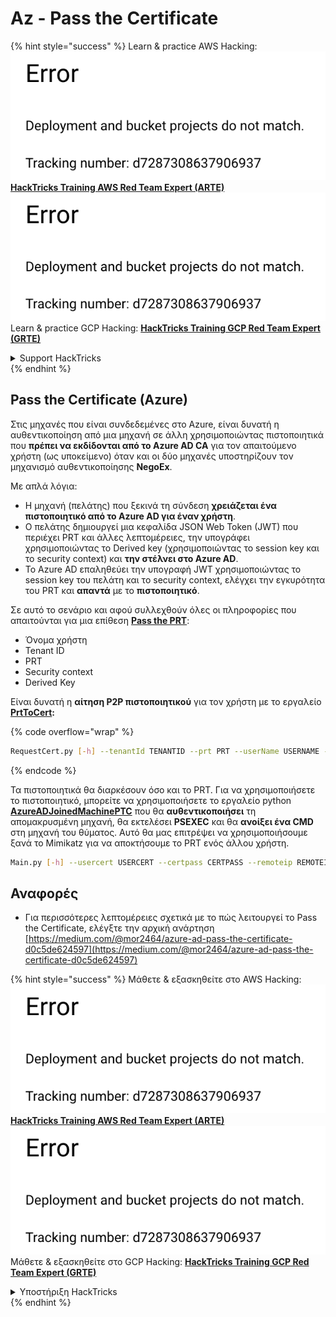 # Az - Pass the Certificate

{% hint style="success" %}
Learn & practice AWS Hacking:<img src="../../../.gitbook/assets/image (1) (1).png" alt="" data-size="line">[**HackTricks Training AWS Red Team Expert (ARTE)**](https://training.hacktricks.xyz/courses/arte)<img src="../../../.gitbook/assets/image (1) (1).png" alt="" data-size="line">\
Learn & practice GCP Hacking: <img src="../../../.gitbook/assets/image (2).png" alt="" data-size="line">[**HackTricks Training GCP Red Team Expert (GRTE)**<img src="../../../.gitbook/assets/image (2).png" alt="" data-size="line">](https://training.hacktricks.xyz/courses/grte)

<details>

<summary>Support HackTricks</summary>

* Check the [**subscription plans**](https://github.com/sponsors/carlospolop)!
* **Join the** 💬 [**Discord group**](https://discord.gg/hRep4RUj7f) or the [**telegram group**](https://t.me/peass) or **follow** us on **Twitter** 🐦 [**@hacktricks\_live**](https://twitter.com/hacktricks\_live)**.**
* **Share hacking tricks by submitting PRs to the** [**HackTricks**](https://github.com/carlospolop/hacktricks) and [**HackTricks Cloud**](https://github.com/carlospolop/hacktricks-cloud) github repos.

</details>
{% endhint %}

## Pass the Certificate (Azure)

Στις μηχανές που είναι συνδεδεμένες στο Azure, είναι δυνατή η αυθεντικοποίηση από μια μηχανή σε άλλη χρησιμοποιώντας πιστοποιητικά που **πρέπει να εκδίδονται από το Azure AD CA** για τον απαιτούμενο χρήστη (ως υποκείμενο) όταν και οι δύο μηχανές υποστηρίζουν τον μηχανισμό αυθεντικοποίησης **NegoEx**.

Με απλά λόγια:

* Η μηχανή (πελάτης) που ξεκινά τη σύνδεση **χρειάζεται ένα πιστοποιητικό από το Azure AD για έναν χρήστη**.
* Ο πελάτης δημιουργεί μια κεφαλίδα JSON Web Token (JWT) που περιέχει PRT και άλλες λεπτομέρειες, την υπογράφει χρησιμοποιώντας το Derived key (χρησιμοποιώντας το session key και το security context) και **την στέλνει στο Azure AD**.
* Το Azure AD επαληθεύει την υπογραφή JWT χρησιμοποιώντας το session key του πελάτη και το security context, ελέγχει την εγκυρότητα του PRT και **απαντά** με το **πιστοποιητικό**.

Σε αυτό το σενάριο και αφού συλλεχθούν όλες οι πληροφορίες που απαιτούνται για μια επίθεση [**Pass the PRT**](pass-the-prt.md):

* Όνομα χρήστη
* Tenant ID
* PRT
* Security context
* Derived Key

Είναι δυνατή η **αίτηση P2P πιστοποιητικού** για τον χρήστη με το εργαλείο [**PrtToCert**](https://github.com/morRubin/PrtToCert)**:**

{% code overflow="wrap" %}
```bash
RequestCert.py [-h] --tenantId TENANTID --prt PRT --userName USERNAME --hexCtx HEXCTX --hexDerivedKey HEXDERIVEDKEY [--passPhrase PASSPHRASE]
```
{% endcode %}

Τα πιστοποιητικά θα διαρκέσουν όσο και το PRT. Για να χρησιμοποιήσετε το πιστοποιητικό, μπορείτε να χρησιμοποιήσετε το εργαλείο python [**AzureADJoinedMachinePTC**](https://github.com/morRubin/AzureADJoinedMachinePTC) που θα **αυθεντικοποιήσει** τη απομακρυσμένη μηχανή, θα εκτελέσει **PSEXEC** και θα **ανοίξει ένα CMD** στη μηχανή του θύματος. Αυτό θα μας επιτρέψει να χρησιμοποιήσουμε ξανά το Mimikatz για να αποκτήσουμε το PRT ενός άλλου χρήστη.
```bash
Main.py [-h] --usercert USERCERT --certpass CERTPASS --remoteip REMOTEIP
```
## Αναφορές

* Για περισσότερες λεπτομέρειες σχετικά με το πώς λειτουργεί το Pass the Certificate, ελέγξτε την αρχική ανάρτηση [https://medium.com/@mor2464/azure-ad-pass-the-certificate-d0c5de624597](https://medium.com/@mor2464/azure-ad-pass-the-certificate-d0c5de624597)

{% hint style="success" %}
Μάθετε & εξασκηθείτε στο AWS Hacking:<img src="../../../.gitbook/assets/image (1) (1).png" alt="" data-size="line">[**HackTricks Training AWS Red Team Expert (ARTE)**](https://training.hacktricks.xyz/courses/arte)<img src="../../../.gitbook/assets/image (1) (1).png" alt="" data-size="line">\
Μάθετε & εξασκηθείτε στο GCP Hacking: <img src="../../../.gitbook/assets/image (2).png" alt="" data-size="line">[**HackTricks Training GCP Red Team Expert (GRTE)**<img src="../../../.gitbook/assets/image (2).png" alt="" data-size="line">](https://training.hacktricks.xyz/courses/grte)

<details>

<summary>Υποστήριξη HackTricks</summary>

* Ελέγξτε τα [**σχέδια συνδρομής**](https://github.com/sponsors/carlospolop)!
* **Εγγραφείτε στην** 💬 [**ομάδα Discord**](https://discord.gg/hRep4RUj7f) ή στην [**ομάδα telegram**](https://t.me/peass) ή **ακολουθήστε** μας στο **Twitter** 🐦 [**@hacktricks\_live**](https://twitter.com/hacktricks\_live)**.**
* **Μοιραστείτε κόλπα hacking υποβάλλοντας PRs στα** [**HackTricks**](https://github.com/carlospolop/hacktricks) και [**HackTricks Cloud**](https://github.com/carlospolop/hacktricks-cloud) github repos.

</details>
{% endhint %}
